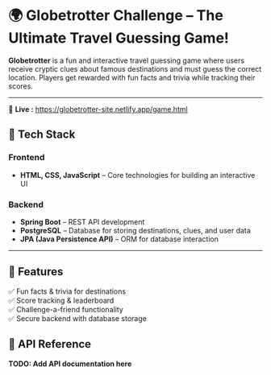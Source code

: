 # 🌍 Globetrotter Challenge – The Ultimate Travel Guessing Game!

**Globetrotter** is a fun and interactive travel guessing game where users receive cryptic clues about famous destinations and must guess the correct location. Players get rewarded with fun facts and trivia while tracking their scores. 

---

🔗 **Live :** https://globetrotter-site.netlify.app/game.html
## 🚀 Tech Stack

### **Frontend**
- **HTML, CSS, JavaScript** – Core technologies for building an interactive UI

### **Backend**
- **Spring Boot** – REST API development
- **PostgreSQL** – Database for storing destinations, clues, and user data
- **JPA (Java Persistence API)** – ORM for database interaction

---

## 📌 Features
✅ Fun facts & trivia for destinations  
✅ Score tracking & leaderboard  
✅ Challenge-a-friend functionality  
✅ Secure backend with database storage



## 📖 API Reference 
**TODO: Add API documentation here**

